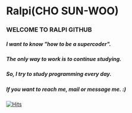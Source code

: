 # Ralpi(CHO SUN-WOO)

### WELCOME TO RALPI GITHUB
##### I want to know "how to be a supercoder".
##### The only way to work is to continue studying.
##### So, I try to study programming every day.

##### If you want to reach me, mail or message me. :)

[![Hits](https://hits.seeyoufarm.com/api/count/incr/badge.svg?url=https://github.com/Ralpis%2Fgjbae1212%2Fhit-counter)](https://github.com/Ralpis)                    
